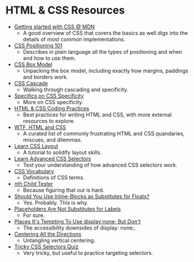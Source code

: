 # HTML & CSS Resources

*   [Getting started with CSS @ MDN](https://developer.mozilla.org/en-US/docs/Web/Guide/CSS/Getting_started)
    *   A good overview of CSS that covers the basics as well digs into the details of most common implementations.
*   [CSS Positioning 101](http://alistapart.com/article/css-positioning-101)
    *   Describes in plain language all the types of positioning and when and how to use them.
*   [CSS Box Model](http://css-tricks.com/the-css-box-model/)
    *   Unpacking the box model, including exactly how margins, paddings and borders work.
*   [CSS Cascade](http://www.maxdesign.com.au/articles/css-cascade/)
    *   Walking through cascading and specificity.
*   [Specifics on CSS Specificity](http://css-tricks.com/specifics-on-css-specificity/)
    *   More on CSS specificity.
*   [HTML & CSS Coding Practices](http://learn.shayhowe.com/html-css/coding-practices)
    *   Best practices for writing HTML and CSS, with more external resources to explore.
*   [WTF, HTML and CSS](http://mdo.github.io/wtf-html-css/)
    *   A curated list of commonly frustrating HTML and CSS quandaries, miscues, and dilemmas.
*   [Learn CSS Layout](http://learnlayout.com/)
    *   A tutorial to solidify layout skills.
*   [Learn Advanced CSS Selectors](http://benhowdle.im/cssselectors/)
    *   Test your understanding of how advanced CSS selectors work.
*   [CSS Vocabulary](http://nimbupani.com/css-vocabulary.html)
    *   Definitions of CSS terms.
*   [nth Child Tester](http://css-tricks.com/examples/nth-child-tester/)
    *   Because figuring that out is hard.
*   [Should You Use Inline-Blocks as Substitutes for Floats?](http://www.vanseodesign.com/css/inline-blocks/)
    *   Yes. Probably. This is why.
*   [Placeholders Are Not Substitutes for Labels](http://www.pardot.com/faqs/best-practices/placeholders-and-labels/)
    *   For sure.
*   [Places It's Tempting To Use display:none; But Don't](http://css-tricks.com/places-its-tempting-to-use-display-none-but-dont/)
    *   The accessibility downsides of display: none;.
*   [Centering All the Directions](http://html5hub.com/centering-all-the-directions/#i.1i81e1wnwgcn7y)
    *   Untangling vertical centering.
*   [Tricky CSS Selectors Quiz](http://milanlandaverde.com/css-quiz)
    *   Very tricky, but useful to practice targeting selectors.
